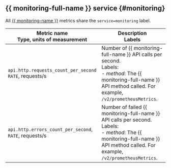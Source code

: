 ## {{ monitoring-full-name }} service {#monitoring}

All [{{ monitoring-name }}](../../../monitoring/) metrics share the `service=monitoring` label.

| Metric name<br/>Type, units of measurement | Description<br/>Labels |
| -------------------------------------- | ------------------ |
| `api.http.requests_count_per_second`<br/>`RATE`, requests/s | Number of {{ monitoring-full-name }} API calls per second. <br/>Labels:<br/>- *method*: The {{ monitoring-full-name }} API method called. For example, `/v2/prometheusMetrics`. |
| `api.http.errors_count_per_second`, <br/>`RATE`, requests/s | Number of failed {{ monitoring-full-name }} API calls per second. <br/>Labels:<br/>- *method*: The {{ monitoring-full-name }} API method called. For example, `/v2/prometheusMetrics`. |

